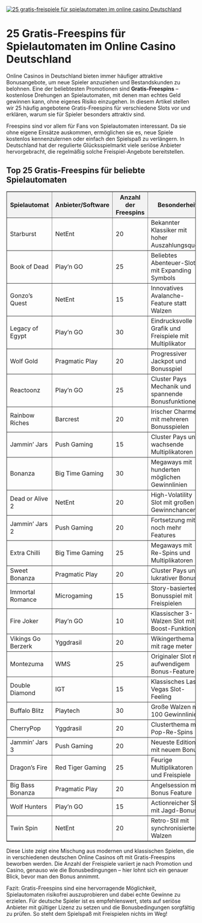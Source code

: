 [![25 gratis-freispiele für spielautomaten im online casino Deutschland](https://123-caf.pages.dev/gitsignup.png)](https://vrmoo.ru/Bt82HjjY)

<h1>25 Gratis-Freespins für Spielautomaten im Online Casino Deutschland</h1>  <p>Online Casinos in Deutschland bieten immer häufiger attraktive Bonusangebote, um neue Spieler anzuziehen und Bestandskunden zu belohnen. Eine der beliebtesten Promotionen sind <strong>Gratis-Freespins</strong> – kostenlose Drehungen an Spielautomaten, mit denen man echtes Geld gewinnen kann, ohne eigenes Risiko einzugehen. In diesem Artikel stellen wir 25 häufig angebotene Gratis-Freespins für verschiedene Slots vor und erklären, warum sie für Spieler besonders attraktiv sind.</p>  <p>Freespins sind vor allem für Fans von Spielautomaten interessant. Da sie ohne eigene Einsätze auskommen, ermöglichen sie es, neue Spiele kostenlos kennenzulernen oder einfach den Spielspaß zu verlängern. In Deutschland hat der regulierte Glücksspielmarkt viele seriöse Anbieter hervorgebracht, die regelmäßig solche Freispiel-Angebote bereitstellen.</p>  <h2>Top 25 Gratis-Freespins für beliebte Spielautomaten</h2>  <table border="1" cellpadding="8" cellspacing="0" style="border-collapse: collapse; width: 100%;">   <thead>     <tr style="background-color: #f2f2f2;">       <th>Spielautomat</th>       <th>Anbieter/Software</th>       <th>Anzahl der Freespins</th>       <th>Besonderheit</th>     </tr>   </thead>   <tbody>     <tr>       <td>Starburst</td>       <td>NetEnt</td>       <td>20</td>       <td>Bekannter Klassiker mit hoher Auszahlungsquote</td>     </tr>     <tr>       <td>Book of Dead</td>       <td>Play’n GO</td>       <td>25</td>       <td>Beliebtes Abenteuer-Slot mit Expanding Symbols</td>     </tr>     <tr>       <td>Gonzo’s Quest</td>       <td>NetEnt</td>       <td>15</td>       <td>Innovatives Avalanche-Feature statt Walzen</td>     </tr>     <tr>       <td>Legacy of Egypt</td>       <td>Play’n GO</td>       <td>30</td>       <td>Eindrucksvolle Grafik und Freispiele mit Multiplikator</td>     </tr>     <tr>       <td>Wolf Gold</td>       <td>Pragmatic Play</td>       <td>20</td>       <td>Progressiver Jackpot und Bonusspiel</td>     </tr>     <tr>       <td>Reactoonz</td>       <td>Play’n GO</td>       <td>25</td>       <td>Cluster Pays Mechanik und spannende Bonusfunktionen</td>     </tr>     <tr>       <td>Rainbow Riches</td>       <td>Barcrest</td>       <td>20</td>       <td>Irischer Charme mit mehreren Bonusspielen</td>     </tr>     <tr>       <td>Jammin’ Jars</td>       <td>Push Gaming</td>       <td>15</td>       <td>Cluster Pays und wachsende Multiplikatoren</td>     </tr>     <tr>       <td>Bonanza</td>       <td>Big Time Gaming</td>       <td>30</td>       <td>Megaways mit hunderten möglichen Gewinnlinien</td>     </tr>     <tr>       <td>Dead or Alive 2</td>       <td>NetEnt</td>       <td>20</td>       <td>High-Volatility Slot mit großen Gewinnchancen</td>     </tr>     <tr>       <td>Jammin’ Jars 2</td>       <td>Push Gaming</td>       <td>20</td>       <td>Fortsetzung mit noch mehr Features</td>     </tr>     <tr>       <td>Extra Chilli</td>       <td>Big Time Gaming</td>       <td>25</td>       <td>Megaways mit Re-Spins und Multiplikatoren</td>     </tr>     <tr>       <td>Sweet Bonanza</td>       <td>Pragmatic Play</td>       <td>20</td>       <td>Cluster Pays und lukrativer Bonus</td>     </tr>     <tr>       <td>Immortal Romance</td>       <td>Microgaming</td>       <td>15</td>       <td>Story-basiertes Bonusspiel mit Freispielen</td>     </tr>     <tr>       <td>Fire Joker</td>       <td>Play’n GO</td>       <td>10</td>       <td>Klassischer 3-Walzen Slot mit Boost-Funktion</td>     </tr>     <tr>       <td>Vikings Go Berzerk</td>       <td>Yggdrasil</td>       <td>20</td>       <td>Wikingerthema mit rage meter</td>     </tr>     <tr>       <td>Montezuma</td>       <td>WMS</td>       <td>25</td>       <td>Originaler Slot mit aufwendigem Bonus-Feature</td>     </tr>     <tr>       <td>Double Diamond</td>       <td>IGT</td>       <td>15</td>       <td>Klassisches Las Vegas Slot-Feeling</td>     </tr>     <tr>       <td>Buffalo Blitz</td>       <td>Playtech</td>       <td>30</td>       <td>Große Walzen mit 100 Gewinnlinien</td>     </tr>     <tr>       <td>CherryPop</td>       <td>Yggdrasil</td>       <td>20</td>       <td>Clusterthema mit Pop-Re-Spins</td>     </tr>     <tr>       <td>Jammin’ Jars 3</td>       <td>Push Gaming</td>       <td>20</td>       <td>Neueste Edition mit neuem Bonus</td>     </tr>     <tr>       <td>Dragon’s Fire</td>       <td>Red Tiger Gaming</td>       <td>25</td>       <td>Feurige Multiplikatoren und Freispiele</td>     </tr>     <tr>       <td>Big Bass Bonanza</td>       <td>Pragmatic Play</td>       <td>20</td>       <td>Angelsession mit Bonus Feature</td>     </tr>     <tr>       <td>Wolf Hunters</td>       <td>Play’n GO</td>       <td>15</td>       <td>Actionreicher Slot mit Jagd-Bonus</td>     </tr>     <tr>       <td>Twin Spin</td>       <td>NetEnt</td>       <td>20</td>       <td>Retro-Stil mit synchronisierten Walzen</td>     </tr>   </tbody> </table>  <p>Diese Liste zeigt eine Mischung aus modernen und klassischen Spielen, die in verschiedenen deutschen Online Casinos oft mit Gratis-Freespins beworben werden. Die Anzahl der Freispiele variiert je nach Promotion und Casino, genauso wie die Bonusbedingungen – hier lohnt sich ein genauer Blick, bevor man den Bonus annimmt.</p>  <p>Fazit: Gratis-Freespins sind eine hervorragende Möglichkeit, Spielautomaten risikofrei auszuprobieren und dabei echte Gewinne zu erzielen. Für deutsche Spieler ist es empfehlenswert, stets auf seriöse Anbieter mit gültiger Lizenz zu setzen und die Bonusbedingungen sorgfältig zu prüfen. So steht dem Spielspaß mit Freispielen nichts im Weg!</p>